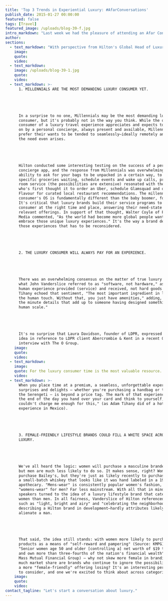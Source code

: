 ```yaml
---
title: 'Top 3 Trends in Experiential Luxury: #AfarConversations'
publish_date: 2015-01-27 00:00:00
featured: false
tags: [Travel]
featured_image: /uploads/blog-39-f.jpg
intro_markdown: "Last week we had the pleasure of attending an Afar Conversations event on The Evolution of the Luxury Consumer at The Chatwal here in NYC. AFAR Media brought together leaders in experiential travel to host a lively (and at times, hilarious) discussion on today and tomorrow's luxury consumer.​"
author:
sections:
  - text_markdown: "With perspective from Hilton's Global Head of Luxury Brands, John T.A. Vanderslice, preeminent hospitality designer, Adam Tihany and Walter Coyle, President of Pedone Media, there was ample opportunity for both consensus and divergent opinions. Below, the top three trends in experiential luxury from the conversation.​"
    image:
    quote:
    video:
  - text_markdown:
    image: /uploads/blog-39-1.jpg
    quote:
    video:
  - text_markdown: >-
      1. MILLENNIALS ARE THE MOST DEMANDING LUXURY CONSUMER YET.





      In a surprise to no one, Millennials may be the most demanding luxury
      consumer, but it's probably not in the way you think. While the older
      consumer of a luxury travel experience appreciates and expects to be waited
      on by a personal concierge, always present and available, Millennials
      prefer their wants to be tended to seamlessly—ideally remotely and before
      the need even arises.





      Hilton conducted some interesting testing on the success of a personal
      concierge app, and the response from Millennials was overwhelming. The
      ability to ask for your bags to be unpacked in a certain way, to have
      specific groceries waiting, schedule events and wake up calls, pre-order
      room service (the possibilities are extensive) resonated with the consumer
      who's first thought it to order an Uber, schedule Glamsquad and open
      Flavour for curated local restaurant recommendations. The millennial
      consumer's OS is fundamentally different than the baby boomer, for example.
      It's critical that luxury brands build their service programs to meet the
      consumer at the right time and place, answering their need-state with
      relevant offerings. In support of that thought, Walter Coyle of Pedone
      Media commented, "As the world had become more global people want more to
      embrace those unique luxury experiences." It's the way a brand delivers
      those experiences that has to be reconsidered.





      2. THE LUXURY CONSUMER WILL ALWAYS PAY FOR AN EXPERIENCE.





      There was an overwhelming consensus on the matter of true luxury resting on
      what John Vanderslice referred to as "software, not hardware," as in the
      human experience provided (service) and received, not hard goods. Adam
      Tihany echoed that sentiment, "The most important ingredient in luxury is
      the human touch. Without that, you just have amenities," adding, "Luxury is
      the minute details that add up to someone having designed something to your
      human scale."





      It's no surprise that Laura Davidson, founder of LDPR, expressed the same
      idea in reference to LDPR client Abercrombie & Kent in a recent Q&O
      interview with The O Group.​
    image:
    quote:
    video:
  - text_markdown:
    image:
    quote: For the luxury consumer time is the most valuable resource.
    video:
  - text_markdown: >-
      When you place time at a premium, a seamless, unforgettable experience that
      surprises and delights – whether you're purchasing a handbag or traveling
      the Serengeti – is beyond a price tag. The mark of that experience? If at
      the end of the day you hand over your card and think to yourself, "You
      couldn't charge me enough for this," (as Adam Tihany did of a hotel
      experience in Mexico).





      3. FEMALE-FRIENDLY LIFESTYLE BRANDS COULD FILL A WHITE SPACE ACROSS
      LUXURY.





      We've all heard the logic: women will purchase a masculine branded product,
      but men are much less likely to do so. It makes sense, right? Women
      purchase Bailey's, but they're just as likely recently to purchase
      a small-batch whiskey that looks like it was hand labeled in a 19th century
      apothecary. "Mens-wear" is consistently popular women's fashion, but
      "womens-wear" for men? Far less mainstream. With all that in mind, our
      speakers turned to the idea of a luxury lifestyle brand that caters more to
      women than men. In all fairness, Vanderslice of Hilton referenced qualities
      such as "light, bright and airy" and "celebrating the neighborhood" in
      describing a Hilton brand in development—hardly attributes likely to
      alienate a man.





      That said, the idea still stands: with women more likely to purchase luxury
      products as a means of "self-reward and pampering" (Source: KMPG) and
      "Senior women age 50 and older [controlling a] net worth of $19 trillion
      and own more than three-fourths of the nation's financial wealth" (Source:
      Mass Mutual Financial Group) – why not skew more female in branding? How
      much market share are brands who continue to ignore the possibilities of
      a more "female-friendly" offering losing? It's an interesting perspective
      to consider, and one we're excited to think about across categories.​
    image:
    quote:
    video:
contact_tagline: "Let's start a conversation about luxury."
---
```



